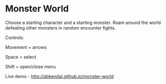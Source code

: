 Monster World
=============

Choose a starting character and a starting monster. Roam around the world defeating other monsters in random encounter fights. 

Controls:

Movement = arrows

Space = select

Shift = open/close menu 


Live demo - http://abkendal.github.io/monster-world